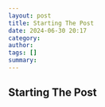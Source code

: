 ```yaml
---
layout: post
title: Starting The Post
date: 2024-06-30 20:17
category: 
author: 
tags: []
summary: 
---
```


## Starting The Post
